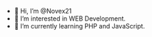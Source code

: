 - 👋 Hi, I’m @Novex21
- 👀 I’m interested in WEB Development.
- 🌱 I’m currently learning PHP and JavaScript.

<!---
Novex21/Novex21 is a ✨ special ✨ repository because its `README.md` (this file) appears on your GitHub profile.
You can click the Preview link to take a look at your changes.
--->
